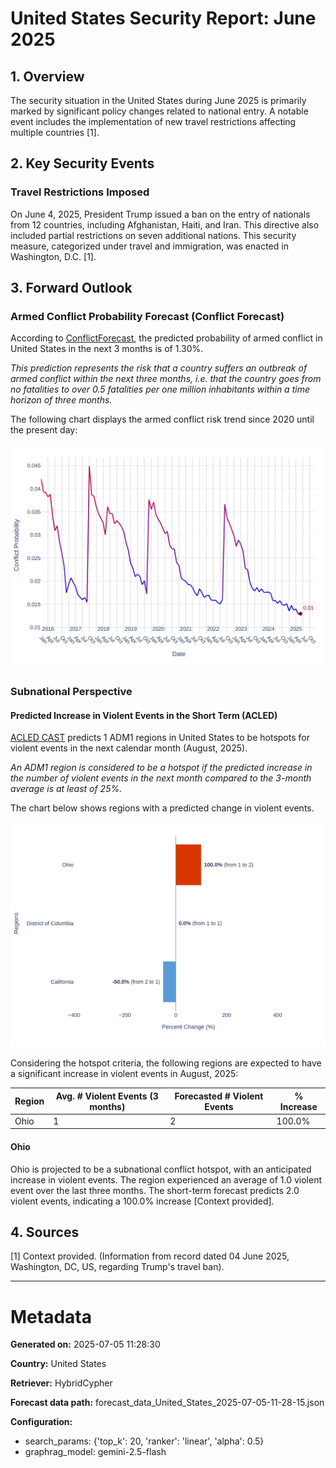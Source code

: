 # United States Security Report: June 2025

## 1. Overview
The security situation in the United States during June 2025 is primarily marked by significant policy changes related to national entry. A notable event includes the implementation of new travel restrictions affecting multiple countries [1].

## 2. Key Security Events
### Travel Restrictions Imposed
On June 4, 2025, President Trump issued a ban on the entry of nationals from 12 countries, including Afghanistan, Haiti, and Iran. This directive also included partial restrictions on seven additional nations. This security measure, categorized under travel and immigration, was enacted in Washington, D.C. [1].

## 3. Forward Outlook
### Armed Conflict Probability Forecast (Conflict Forecast)

According to [ConflictForecast](https://conflictforecast.org/), the predicted probability of armed conflict in United States in the next 3 months is of 1.30%.

*This prediction represents the risk that a country suffers an outbreak of armed conflict within the next three months, i.e. that the country goes from no fatalities to over 0.5 fatalities per one million inhabitants within a time horizon of three months.*

The following chart displays the armed conflict risk trend since 2020 until the present day:

![Conflict Forecast Time Series](assets/LineChart_United_States_2025-07-05-11-28-06.svg)

### Subnational Perspective
#### Predicted Increase in Violent Events in the Short Term (ACLED)

[ACLED CAST](https://acleddata.com/conflict-alert-system/) predicts 1 ADM1 regions in United States to be hotspots for violent events in the next calendar month (August, 2025).

*An ADM1 region is considered to be a hotspot if the predicted increase in the number of violent events in the next month compared to the 3-month average is at least of 25%.*

The chart below shows regions with a predicted change in violent events.

![ACLED Hotspots Bar Chart](assets/BarChart_United_States_2025-07-05-11-27-56.svg)

Considering the hotspot criteria, the following regions are expected to have a significant increase in violent events in August, 2025:

| Region | Avg. # Violent Events (3 months) | Forecasted # Violent Events | % Increase |
|---|---|---|---|
| Ohio | 1 | 2 | 100.0% |
#### Ohio
Ohio is projected to be a subnational conflict hotspot, with an anticipated increase in violent events. The region experienced an average of 1.0 violent event over the last three months. The short-term forecast predicts 2.0 violent events, indicating a 100.0% increase [Context provided].

## 4. Sources
[1] Context provided. (Information from record dated 04 June 2025, Washington, DC, US, regarding Trump's travel ban).

---

# Metadata

**Generated on:** 2025-07-05 11:28:30

**Country:** United States

**Retriever:** HybridCypher

**Forecast data path:** forecast_data_United_States_2025-07-05-11-28-15.json

**Configuration:**
- search_params: {'top_k': 20, 'ranker': 'linear', 'alpha': 0.5}
- graphrag_model: gemini-2.5-flash